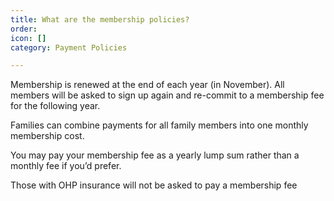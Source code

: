 ```yaml
---
title: What are the membership policies?
order: 
icon: []
category: Payment Policies

---
```

Membership is renewed at the end of each year (in November). All members will be asked to sign up again and re-commit to a membership fee for the following year.

Families can combine payments for all family members into one monthly membership cost.

You may pay your membership fee as a yearly lump sum rather than a monthly fee if you’d prefer.

Those with OHP insurance will not be asked to pay a membership fee